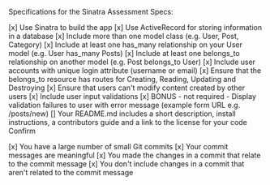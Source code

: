 Specifications for the Sinatra Assessment
Specs:

 [x] Use Sinatra to build the app
 [x] Use ActiveRecord for storing information in a database
 [x] Include more than one model class (e.g. User, Post, Category)
 [x] Include at least one has_many relationship on your User model (e.g. User has_many Posts)
 [x] Include at least one belongs_to relationship on another model (e.g. Post belongs_to User)
 [x] Include user accounts with unique login attribute (username or email)
 [x] Ensure that the belongs_to resource has routes for Creating, Reading, Updating and Destroying
 [x] Ensure that users can't modify content created by other users
 [x] Include user input validations
 [x] BONUS - not required - Display validation failures to user with error message (example form URL e.g. /posts/new)
 [] Your README.md includes a short description, install instructions, a contributors guide and a link to the license for your code
 Confirm

 [x] You have a large number of small Git commits
 [x] Your commit messages are meaningful
 [x] You made the changes in a commit that relate to the commit message
 [x] You don't include changes in a commit that aren't related to the commit message
